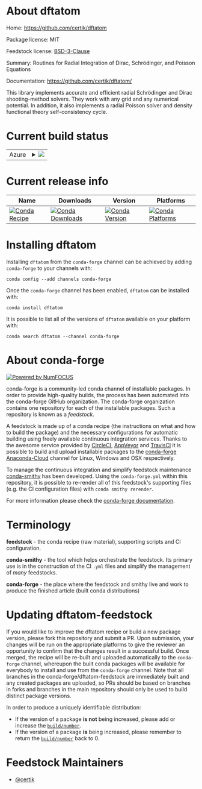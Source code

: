 About dftatom
=============

Home: https://github.com/certik/dftatom

Package license: MIT

Feedstock license: [BSD-3-Clause](https://github.com/conda-forge/dftatom-feedstock/blob/master/LICENSE.txt)

Summary: Routines for Radial Integration of Dirac, Schrödinger, and Poisson Equations

Documentation: https://github.com/certik/dftatom/

This library implements accurate and efficient radial Schrödinger and Dirac shooting-method solvers.
They work with any grid and any numerical potential. In addition, it also implements a radial
Poisson solver and density functional theory self-consistency cycle.


Current build status
====================


<table>
    
  <tr>
    <td>Azure</td>
    <td>
      <details>
        <summary>
          <a href="https://dev.azure.com/conda-forge/feedstock-builds/_build/latest?definitionId=7129&branchName=master">
            <img src="https://dev.azure.com/conda-forge/feedstock-builds/_apis/build/status/dftatom-feedstock?branchName=master">
          </a>
        </summary>
        <table>
          <thead><tr><th>Variant</th><th>Status</th></tr></thead>
          <tbody><tr>
              <td>linux_64_cxx_compiler_version7fortran_compiler_version7</td>
              <td>
                <a href="https://dev.azure.com/conda-forge/feedstock-builds/_build/latest?definitionId=7129&branchName=master">
                  <img src="https://dev.azure.com/conda-forge/feedstock-builds/_apis/build/status/dftatom-feedstock?branchName=master&jobName=linux&configuration=linux_64_cxx_compiler_version7fortran_compiler_version7" alt="variant">
                </a>
              </td>
            </tr><tr>
              <td>linux_64_cxx_compiler_version9fortran_compiler_version9</td>
              <td>
                <a href="https://dev.azure.com/conda-forge/feedstock-builds/_build/latest?definitionId=7129&branchName=master">
                  <img src="https://dev.azure.com/conda-forge/feedstock-builds/_apis/build/status/dftatom-feedstock?branchName=master&jobName=linux&configuration=linux_64_cxx_compiler_version9fortran_compiler_version9" alt="variant">
                </a>
              </td>
            </tr><tr>
              <td>osx_64_fortran_compiler_version7</td>
              <td>
                <a href="https://dev.azure.com/conda-forge/feedstock-builds/_build/latest?definitionId=7129&branchName=master">
                  <img src="https://dev.azure.com/conda-forge/feedstock-builds/_apis/build/status/dftatom-feedstock?branchName=master&jobName=osx&configuration=osx_64_fortran_compiler_version7" alt="variant">
                </a>
              </td>
            </tr><tr>
              <td>osx_64_fortran_compiler_version9</td>
              <td>
                <a href="https://dev.azure.com/conda-forge/feedstock-builds/_build/latest?definitionId=7129&branchName=master">
                  <img src="https://dev.azure.com/conda-forge/feedstock-builds/_apis/build/status/dftatom-feedstock?branchName=master&jobName=osx&configuration=osx_64_fortran_compiler_version9" alt="variant">
                </a>
              </td>
            </tr><tr>
              <td>win_64</td>
              <td>
                <a href="https://dev.azure.com/conda-forge/feedstock-builds/_build/latest?definitionId=7129&branchName=master">
                  <img src="https://dev.azure.com/conda-forge/feedstock-builds/_apis/build/status/dftatom-feedstock?branchName=master&jobName=win&configuration=win_64_" alt="variant">
                </a>
              </td>
            </tr>
          </tbody>
        </table>
      </details>
    </td>
  </tr>
</table>

Current release info
====================

| Name | Downloads | Version | Platforms |
| --- | --- | --- | --- |
| [![Conda Recipe](https://img.shields.io/badge/recipe-dftatom-green.svg)](https://anaconda.org/conda-forge/dftatom) | [![Conda Downloads](https://img.shields.io/conda/dn/conda-forge/dftatom.svg)](https://anaconda.org/conda-forge/dftatom) | [![Conda Version](https://img.shields.io/conda/vn/conda-forge/dftatom.svg)](https://anaconda.org/conda-forge/dftatom) | [![Conda Platforms](https://img.shields.io/conda/pn/conda-forge/dftatom.svg)](https://anaconda.org/conda-forge/dftatom) |

Installing dftatom
==================

Installing `dftatom` from the `conda-forge` channel can be achieved by adding `conda-forge` to your channels with:

```
conda config --add channels conda-forge
```

Once the `conda-forge` channel has been enabled, `dftatom` can be installed with:

```
conda install dftatom
```

It is possible to list all of the versions of `dftatom` available on your platform with:

```
conda search dftatom --channel conda-forge
```


About conda-forge
=================

[![Powered by NumFOCUS](https://img.shields.io/badge/powered%20by-NumFOCUS-orange.svg?style=flat&colorA=E1523D&colorB=007D8A)](http://numfocus.org)

conda-forge is a community-led conda channel of installable packages.
In order to provide high-quality builds, the process has been automated into the
conda-forge GitHub organization. The conda-forge organization contains one repository
for each of the installable packages. Such a repository is known as a *feedstock*.

A feedstock is made up of a conda recipe (the instructions on what and how to build
the package) and the necessary configurations for automatic building using freely
available continuous integration services. Thanks to the awesome service provided by
[CircleCI](https://circleci.com/), [AppVeyor](https://www.appveyor.com/)
and [TravisCI](https://travis-ci.com/) it is possible to build and upload installable
packages to the [conda-forge](https://anaconda.org/conda-forge)
[Anaconda-Cloud](https://anaconda.org/) channel for Linux, Windows and OSX respectively.

To manage the continuous integration and simplify feedstock maintenance
[conda-smithy](https://github.com/conda-forge/conda-smithy) has been developed.
Using the ``conda-forge.yml`` within this repository, it is possible to re-render all of
this feedstock's supporting files (e.g. the CI configuration files) with ``conda smithy rerender``.

For more information please check the [conda-forge documentation](https://conda-forge.org/docs/).

Terminology
===========

**feedstock** - the conda recipe (raw material), supporting scripts and CI configuration.

**conda-smithy** - the tool which helps orchestrate the feedstock.
                   Its primary use is in the construction of the CI ``.yml`` files
                   and simplify the management of *many* feedstocks.

**conda-forge** - the place where the feedstock and smithy live and work to
                  produce the finished article (built conda distributions)


Updating dftatom-feedstock
==========================

If you would like to improve the dftatom recipe or build a new
package version, please fork this repository and submit a PR. Upon submission,
your changes will be run on the appropriate platforms to give the reviewer an
opportunity to confirm that the changes result in a successful build. Once
merged, the recipe will be re-built and uploaded automatically to the
`conda-forge` channel, whereupon the built conda packages will be available for
everybody to install and use from the `conda-forge` channel.
Note that all branches in the conda-forge/dftatom-feedstock are
immediately built and any created packages are uploaded, so PRs should be based
on branches in forks and branches in the main repository should only be used to
build distinct package versions.

In order to produce a uniquely identifiable distribution:
 * If the version of a package **is not** being increased, please add or increase
   the [``build/number``](https://conda.io/docs/user-guide/tasks/build-packages/define-metadata.html#build-number-and-string).
 * If the version of a package **is** being increased, please remember to return
   the [``build/number``](https://conda.io/docs/user-guide/tasks/build-packages/define-metadata.html#build-number-and-string)
   back to 0.

Feedstock Maintainers
=====================

* [@certik](https://github.com/certik/)

